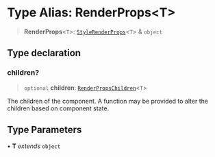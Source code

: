 # Type Alias: RenderProps\<T\>

> **RenderProps**\<`T`\>: [`StyleRenderProps`](StyleRenderProps.md)\<`T`\> & `object`

## Type declaration

### children?

> `optional` **children**: [`RenderPropsChildren`](RenderPropsChildren.md)\<`T`\>

The children of the component. A function may be provided to alter the children based on component state.

## Type Parameters

• **T** *extends* `object`
